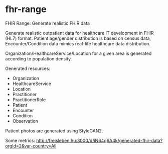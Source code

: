 # fhr-range
FHIR Range:  Generate realistic FHIR data

Generate realistic outpatient data for healthcare IT development in FHIR (HL7) format.
Patient age/gender distribution is based on census data, Encounter/Condition data mimics real-life healthcare data distribution.

Organization/HealthcareService/Location for a given area is generated according to population density.

Generated resources: 
- Organization
- HealthcareService
- Location
- Practitioner
- PractitionerRole
- Patient
- Encounter
- Condition
- Observation

Patient photos are generated using StyleGAN2.

Some metrics:
http://freisleben.hu:3000/d/iN64q6A4k/generated-fhir-data?orgId=2&var-country=All

